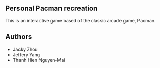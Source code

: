 ## Personal Pacman recreation

This is an interactive game based of the classic arcade game, Pacman.

## Authors

- Jacky Zhou
- Jeffery Yang
- Thanh Hien Nguyen-Mai

